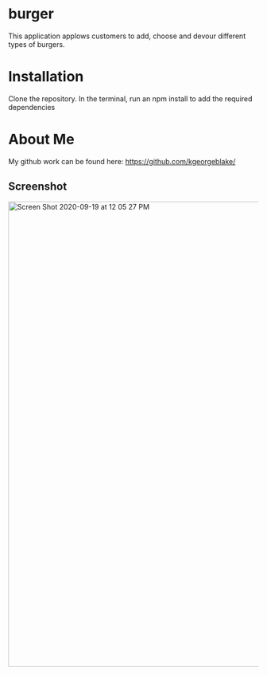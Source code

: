 # burger

This application applows customers to add, choose and devour different types of burgers. 

# Installation
Clone the repository. In the terminal, run an npm install to add the required dependencies

# About Me
My github work can be found here: https://github.com/kgeorgeblake/

## Screenshot
<img width="934" alt="Screen Shot 2020-09-19 at 12 05 27 PM" src="https://user-images.githubusercontent.com/64648897/93671379-830a6880-fa70-11ea-920d-e879725a9848.png">
